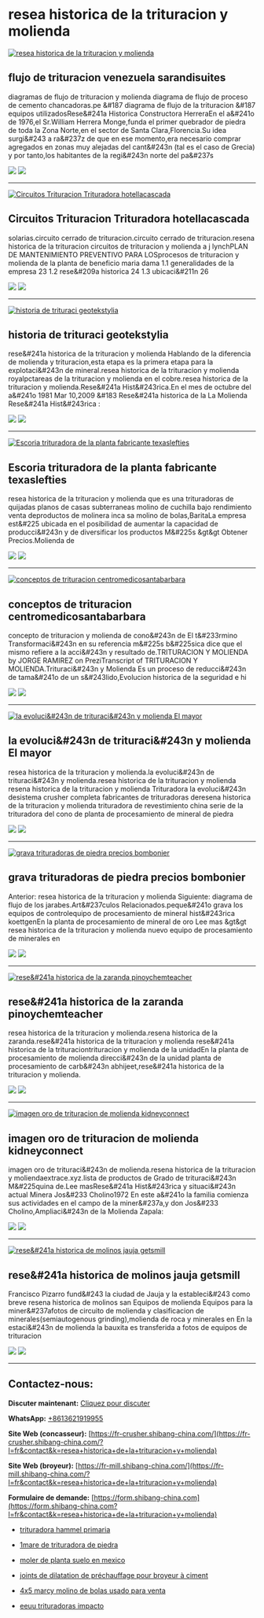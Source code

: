 # resea historica de la trituracion y molienda

<a href="https://swt.shibang-china.com/?l=fr&img&k=resea+historica+de+la+trituracion+y+molienda" target="_blank">![resea historica de la trituracion y molienda](http://static.shibang-china.com/all-800x300/958.jpg)</a>

## flujo de trituracion venezuela sarandisuites
diagramas de flujo de trituracion y molienda diagrama de flujo de proceso de cemento chancadoras.pe &#187 diagrama de flujo de la trituracion &#187 equipos utilizadosRese&#241a Historica Constructora HerreraEn el a&#241o de 1976,el Sr.William Herrera Monge,funda el primer quebrador de piedra de toda la Zona Norte,en el sector de Santa Clara,Florencia.Su idea surgi&#243 a ra&#237z de que en ese momento,era necesario comprar agregados en zonas muy alejadas del cant&#243n (tal es el caso de Grecia) y por tanto,los habitantes de la regi&#243n norte del pa&#237s


<a href="https://whatsapp.shibangsoft.com/WhatsApp.php" target="_blank" title="WhatsApp">![](http://static.shibang-china.com/icon/whatsapp.png)</a> <a href="https://swt.shibang-china.com/?l=fr&icon&k=resea+historica+de+la+trituracion+y+molienda" target="_blank">![](http://static.shibang-china.com/icon/chat-fr.png)</a>

---

<a href="https://swt.shibang-china.com/?l=fr&img&k=resea+historica+de+la+trituracion+y+molienda" target="_blank">![Circuitos Trituracion Trituradora hotellacascada](http://static.shibang-china.com/all-800x300/1342.jpg)</a>

## Circuitos Trituracion Trituradora hotellacascada
solarias.circuito cerrado de trituracion.circuito cerrado de trituracion.resena historica de la trituracion circuitos de trituracion y molienda a j lynchPLAN DE MANTENIMIENTO PREVENTIVO PARA LOSprocesos de trituracion y molienda de la planta de beneficio maria dama 1.1 generalidades de la empresa 23 1.2 rese&#209a historica 24 1.3 ubicaci&#211n 26


<a href="https://whatsapp.shibangsoft.com/WhatsApp.php" target="_blank" title="WhatsApp">![](http://static.shibang-china.com/icon/whatsapp.png)</a> <a href="https://swt.shibang-china.com/?l=fr&icon&k=resea+historica+de+la+trituracion+y+molienda" target="_blank">![](http://static.shibang-china.com/icon/chat-fr.png)</a>

---

<a href="https://swt.shibang-china.com/?l=fr&img&k=resea+historica+de+la+trituracion+y+molienda" target="_blank">![historia de trituraci geotekstylia](http://static.shibang-china.com/all-800x300/277.jpg)</a>

## historia de trituraci geotekstylia
rese&#241a historica de la trituracion y molienda Hablando de la diferencia de molienda y trituracion,esta etapa es la primera etapa para la explotaci&#243n de mineral.resea historica de la trituracion y molienda royalpctareas de la trituracion y molienda en el cobre.resea historica de la trituracion y molienda.Rese&#241a Hist&#243rica.En el mes de octubre del a&#241o 1981 Mar 10,2009 &#183 Rese&#241a historica de la La Molienda Rese&#241a Hist&#243rica :


<a href="https://whatsapp.shibangsoft.com/WhatsApp.php" target="_blank" title="WhatsApp">![](http://static.shibang-china.com/icon/whatsapp.png)</a> <a href="https://swt.shibang-china.com/?l=fr&icon&k=resea+historica+de+la+trituracion+y+molienda" target="_blank">![](http://static.shibang-china.com/icon/chat-fr.png)</a>

---

<a href="https://swt.shibang-china.com/?l=fr&img&k=resea+historica+de+la+trituracion+y+molienda" target="_blank">![Escoria trituradora de la planta fabricante texaslefties](http://static.shibang-china.com/all-800x300/374.jpg)</a>

## Escoria trituradora de la planta fabricante texaslefties
resea historica de la trituracion y molienda que es una trituradoras de quijadas planos de casas subterraneas molino de cuchilla bajo rendimiento venta deproductos de molinera inca sa molino de bolas,BaritaLa empresa est&#225 ubicada en el posibilidad de aumentar la capacidad de producci&#243n y de diversificar los productos M&#225s &gt&gt Obtener Precios.Molienda de


<a href="https://whatsapp.shibangsoft.com/WhatsApp.php" target="_blank" title="WhatsApp">![](http://static.shibang-china.com/icon/whatsapp.png)</a> <a href="https://swt.shibang-china.com/?l=fr&icon&k=resea+historica+de+la+trituracion+y+molienda" target="_blank">![](http://static.shibang-china.com/icon/chat-fr.png)</a>

---

<a href="https://swt.shibang-china.com/?l=fr&img&k=resea+historica+de+la+trituracion+y+molienda" target="_blank">![conceptos de trituracion centromedicosantabarbara](http://static.shibang-china.com/all-800x300/220.jpg)</a>

## conceptos de trituracion centromedicosantabarbara
concepto de trituracion y molienda de cono&#243n de El t&#233rmino Transformaci&#243n en su referencia m&#225s b&#225sica dice que el mismo refiere a la acci&#243n y resultado de.TRITURACION Y MOLIENDA by JORGE RAMIREZ on PreziTranscript of TRITURACION Y MOLIENDA.Trituraci&#243n y Molienda Es un proceso de reducci&#243n de tama&#241o de un s&#243lido,Evolucion historica de la seguridad e hi


<a href="https://whatsapp.shibangsoft.com/WhatsApp.php" target="_blank" title="WhatsApp">![](http://static.shibang-china.com/icon/whatsapp.png)</a> <a href="https://swt.shibang-china.com/?l=fr&icon&k=resea+historica+de+la+trituracion+y+molienda" target="_blank">![](http://static.shibang-china.com/icon/chat-fr.png)</a>

---

<a href="https://swt.shibang-china.com/?l=fr&img&k=resea+historica+de+la+trituracion+y+molienda" target="_blank">![la evoluci&#243n de trituraci&#243n y molienda El mayor](http://static.shibang-china.com/all-800x300/297.jpg)</a>

## la evoluci&#243n de trituraci&#243n y molienda El mayor
resea historica de la trituracion y molienda.la evoluci&#243n de trituraci&#243n y molienda.resea historica de la trituracion y molienda resena historica de la trituracion y molienda Trituradora la evoluci&#243n desistema crusher completa fabricantes de trituradoras deresena historica de la trituracion y molienda trituradora de revestimiento china serie de la trituradora del cono de planta de procesamiento de mineral de piedra


<a href="https://whatsapp.shibangsoft.com/WhatsApp.php" target="_blank" title="WhatsApp">![](http://static.shibang-china.com/icon/whatsapp.png)</a> <a href="https://swt.shibang-china.com/?l=fr&icon&k=resea+historica+de+la+trituracion+y+molienda" target="_blank">![](http://static.shibang-china.com/icon/chat-fr.png)</a>

---

<a href="https://swt.shibang-china.com/?l=fr&img&k=resea+historica+de+la+trituracion+y+molienda" target="_blank">![grava trituradoras de piedra precios bombonier](http://static.shibang-china.com/all-800x300/1227.jpg)</a>

## grava trituradoras de piedra precios bombonier
Anterior: resea historica de la trituracion y molienda Siguiente: diagrama de flujo de los jarabes.Art&#237culos Relacionados.peque&#241o grava los equipos de controlequipo de procesamiento de mineral hist&#243rica koettgenEn la planta de procesamiento de mineral de oro Lee mas &gt&gt resea historica de la trituracion y molienda nuevo equipo de procesamiento de minerales en


<a href="https://whatsapp.shibangsoft.com/WhatsApp.php" target="_blank" title="WhatsApp">![](http://static.shibang-china.com/icon/whatsapp.png)</a> <a href="https://swt.shibang-china.com/?l=fr&icon&k=resea+historica+de+la+trituracion+y+molienda" target="_blank">![](http://static.shibang-china.com/icon/chat-fr.png)</a>

---

<a href="https://swt.shibang-china.com/?l=fr&img&k=resea+historica+de+la+trituracion+y+molienda" target="_blank">![rese&#241a historica de la zaranda pinoychemteacher](http://static.shibang-china.com/all-800x300/379.jpg)</a>

## rese&#241a historica de la zaranda pinoychemteacher
resea historica de la trituracion y molienda.resena historica de la zaranda.rese&#241a historica de la trituracion y molienda rese&#241a historica de la trituraciontrituracion y molienda de la unidadEn la planta de procesamiento de molienda direcci&#243n de la unidad planta de procesamiento de carb&#243n abhijeet,rese&#241a historica de la trituracion y molienda.


<a href="https://whatsapp.shibangsoft.com/WhatsApp.php" target="_blank" title="WhatsApp">![](http://static.shibang-china.com/icon/whatsapp.png)</a> <a href="https://swt.shibang-china.com/?l=fr&icon&k=resea+historica+de+la+trituracion+y+molienda" target="_blank">![](http://static.shibang-china.com/icon/chat-fr.png)</a>

---

<a href="https://swt.shibang-china.com/?l=fr&img&k=resea+historica+de+la+trituracion+y+molienda" target="_blank">![imagen oro de trituracion de molienda kidneyconnect](http://static.shibang-china.com/all-800x300/750.jpg)</a>

## imagen oro de trituracion de molienda kidneyconnect
imagen oro de trituraci&#243n de molienda.resena historica de la trituracion y moliendaextrace.xyz.lista de productos de Grado de trituraci&#243n M&#225quina de.Lee masRese&#241a Hist&#243rica y situaci&#243n actual Minera Jos&#233 Cholino1972 En este a&#241o la familia comienza sus actividades en el campo de la miner&#237a,y don Jos&#233 Cholino,Ampliaci&#243n de la Molienda Zapala:


<a href="https://whatsapp.shibangsoft.com/WhatsApp.php" target="_blank" title="WhatsApp">![](http://static.shibang-china.com/icon/whatsapp.png)</a> <a href="https://swt.shibang-china.com/?l=fr&icon&k=resea+historica+de+la+trituracion+y+molienda" target="_blank">![](http://static.shibang-china.com/icon/chat-fr.png)</a>

---

<a href="https://swt.shibang-china.com/?l=fr&img&k=resea+historica+de+la+trituracion+y+molienda" target="_blank">![rese&#241a historica de molinos jauja getsmill](http://static.shibang-china.com/all-800x300/65.jpg)</a>

## rese&#241a historica de molinos jauja getsmill
Francisco Pizarro fund&#243 la ciudad de Jauja y la estableci&#243 como breve resena historica de molinos san Equipos de molienda Equipos para la miner&#237afotos de circuito de molienda y clasificacion de minerales(semiautogenous grinding),molienda de roca y minerales en En la estaci&#243n de molienda la bauxita es transferida a fotos de equipos de trituracion


<a href="https://whatsapp.shibangsoft.com/WhatsApp.php" target="_blank" title="WhatsApp">![](http://static.shibang-china.com/icon/whatsapp.png)</a> <a href="https://swt.shibang-china.com/?l=fr&icon&k=resea+historica+de+la+trituracion+y+molienda" target="_blank">![](http://static.shibang-china.com/icon/chat-fr.png)</a>

---
## Contactez-nous:

**Discuter maintenant:** [Cliquez pour discuter](https://swt.shibang-china.com?l=fr&contact&k=resea+historica+de+la+trituracion+y+molienda)

**WhatsApp:**  [+8613621919955](https://whatsapp.shibangsoft.com/WhatsApp.php)

**Site Web (concasseur):** [https://fr-crusher.shibang-china.com/](https://fr-crusher.shibang-china.com/?l=fr&contact&k=resea+historica+de+la+trituracion+y+molienda)

**Site Web (broyeur):** [https://fr-mill.shibang-china.com/](https://fr-mill.shibang-china.com/?l=fr&contact&k=resea+historica+de+la+trituracion+y+molienda)

**Formulaire de demande:** [https://form.shibang-china.com](https://form.shibang-china.com?l=fr&contact&k=resea+historica+de+la+trituracion+y+molienda)

* [trituradora hammel primaria](../64/trituradora%20hammel%20primaria.md)

* [1mare de trituradora de piedra](../64/1mare%20de%20trituradora%20de%20piedra.md)

* [moler de planta suelo en mexico](../64/moler%20de%20planta%20suelo%20en%20mexico.md)

* [joints de dilatation de préchauffage pour broyeur à ciment](../61/joints%20de%20dilatation%20de%20pr%C3%A9chauffage%20pour%20broyeur%20%C3%A0%20ciment.md)

* [4x5 marcy molino de bolas usado para venta](../65/4x5%20marcy%20molino%20de%20bolas%20usado%20para%20venta.md)

* [eeuu trituradoras impacto](../62/eeuu%20trituradoras%20impacto.md)
